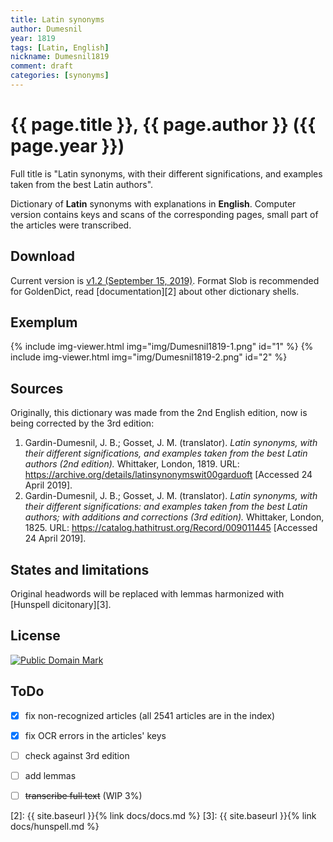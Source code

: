 ```yaml
---
title: Latin synonyms
author: Dumesnil
year: 1819
tags: [Latin, English]
nickname: Dumesnil1819
comment: draft
categories: [synonyms]
---
```

# {{ page.title }}, {{ page.author }} ({{ page.year }})

Full title is "Latin synonyms, with their different significations, and examples taken from the best Latin authors".

Dictionary of **Latin** synonyms with explanations in **English**. Computer version contains keys and scans of the corresponding pages, small part of the articles were transcribed.


## Download

Current version is [v1.2 (September 15, 2019)][1]. Format Slob is recommended for GoldenDict, read [documentation][2] about other dictionary shells.


## Exemplum

<!--div class="spotlight-group" data-animation="" data-control="" data-autohide="false">
  <img src="img/Dumesnil1819-1.png" class="spotlight" height="200">
  <img src="img/Dumesnil1819-2.png" class="spotlight" height="200">
</div-->

{% include img-viewer.html img="img/Dumesnil1819-1.png" id="1" %}
{% include img-viewer.html img="img/Dumesnil1819-2.png" id="2" %}


## Sources

Originally, this dictionary was made from the 2nd English edition, now is being corrected by the 3rd edition:
    
1. Gardin-Dumesnil, J. B.; Gosset, J. M. (translator). _Latin synonyms, with their different significations, and examples taken from the best Latin authors (2nd edition)._ Whittaker, London, 1819. URL: <https://archive.org/details/latinsynonymswit00garduoft> \[Accessed 24 April 2019\].
2. Gardin-Dumesnil, J. B.; Gosset, J. M. (translator). _Latin synonyms, with their different significations: and examples taken from the best Latin authors; with additions and corrections (3rd edition)._ Whittaker, London, 1825. URL: <https://catalog.hathitrust.org/Record/009011445> \[Accessed 24 April 2019\].


## States and limitations

Original headwords will be replaced with lemmas harmonized with [Hunspell dicitonary][3].


## License

<a rel="license" href="http://creativecommons.org/publicdomain/mark/1.0/">
<img src="https://licensebuttons.net/p/mark/1.0/88x31.png"
     style="border-style: none;" alt="Public Domain Mark" />
</a>


## ToDo

* [x] fix non-recognized articles (all 2541 articles are in the index)
* [x] fix OCR errors in the articles' keys
* [ ] check against 3rd edition
* [ ] add lemmas
* [ ] ~~transcribe full text~~ (WIP 3%)


[1]: https://github.com/nikita-moor/latin-dictionary/releases/tag/2019-09-15
[2]: {{ site.baseurl }}{% link docs/docs.md %}
[3]: {{ site.baseurl }}{% link docs/hunspell.md %}


